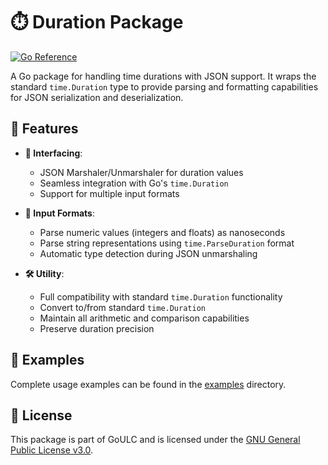 # ⏱️ Duration Package

[![Go Reference](https://pkg.go.dev/badge/gitlab.com/iglou.eu/goulc/duration.svg)](https://pkg.go.dev/gitlab.com/iglou.eu/goulc/duration)

A Go package for handling time durations with JSON support. It wraps the standard `time.Duration` type to provide parsing and formatting capabilities for JSON serialization and deserialization.

## 🎯 Features

- **🔌 Interfacing**:
  - JSON Marshaler/Unmarshaler for duration values
  - Seamless integration with Go's `time.Duration`
  - Support for multiple input formats

- **🔄 Input Formats**:
  - Parse numeric values (integers and floats) as nanoseconds
  - Parse string representations using `time.ParseDuration` format
  - Automatic type detection during JSON unmarshaling

- **🛠️ Utility**:
  - Full compatibility with standard `time.Duration` functionality
  - Convert to/from standard `time.Duration`
  - Maintain all arithmetic and comparison capabilities
  - Preserve duration precision

## 📝 Examples

Complete usage examples can be found in the [examples](/examples/duration) directory.

## 📜 License

This package is part of GoULC and is licensed under the [GNU General Public License v3.0](https://www.gnu.org/licenses/gpl-3.0).
